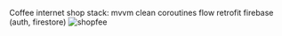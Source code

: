 Coffee internet shop
stack:
mvvm clean
coroutines flow
retrofit
firebase (auth, firestore)
![shopfee](https://github.com/Chermen12345/Shopfee/assets/125674026/3cafd539-dca1-4db2-b7fa-faacebd2cf88)
